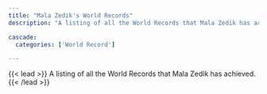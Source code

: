 ```yaml
---
title: "Mala Zedik's World Records"
description: "A listing of all the World Records that Mala Zedik has achieved."

cascade:
  categories: ['World Record']

---
```


{{< lead >}}
A listing of all the World Records that Mala Zedik has achieved.
{{< /lead >}}
